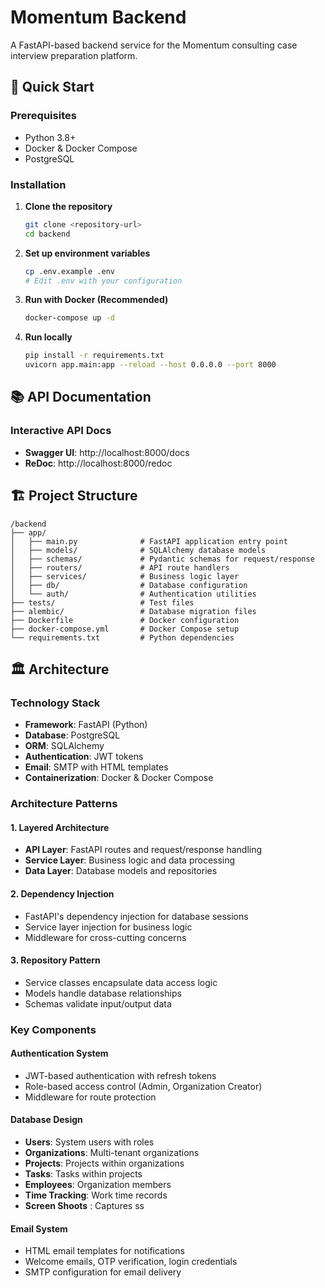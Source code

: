 # Momentum Backend

A FastAPI-based backend service for the Momentum consulting case interview preparation platform.

## 🚀 Quick Start

### Prerequisites
- Python 3.8+
- Docker & Docker Compose
- PostgreSQL

### Installation

1. **Clone the repository**
   ```bash
   git clone <repository-url>
   cd backend
   ```

2. **Set up environment variables**
   ```bash
   cp .env.example .env
   # Edit .env with your configuration
   ```

3. **Run with Docker (Recommended)**
   ```bash
   docker-compose up -d
   ```

4. **Run locally**
   ```bash
   pip install -r requirements.txt
   uvicorn app.main:app --reload --host 0.0.0.0 --port 8000
   ```

## 📚 API Documentation

### Interactive API Docs
- **Swagger UI**: http://localhost:8000/docs
- **ReDoc**: http://localhost:8000/redoc


## 🏗️ Project Structure

```
/backend
├── app/
│   ├── main.py              # FastAPI application entry point
│   ├── models/              # SQLAlchemy database models
│   ├── schemas/             # Pydantic schemas for request/response
│   ├── routers/             # API route handlers
│   ├── services/            # Business logic layer
│   ├── db/                  # Database configuration
│   └── auth/                # Authentication utilities
├── tests/                   # Test files
├── alembic/                 # Database migration files
├── Dockerfile               # Docker configuration
├── docker-compose.yml       # Docker Compose setup
└── requirements.txt         # Python dependencies
```

## 🏛️ Architecture

### Technology Stack
- **Framework**: FastAPI (Python)
- **Database**: PostgreSQL
- **ORM**: SQLAlchemy
- **Authentication**: JWT tokens
- **Email**: SMTP with HTML templates
- **Containerization**: Docker & Docker Compose

### Architecture Patterns

#### 1. **Layered Architecture**
- **API Layer**: FastAPI routes and request/response handling
- **Service Layer**: Business logic and data processing
- **Data Layer**: Database models and repositories

#### 2. **Dependency Injection**
- FastAPI's dependency injection for database sessions
- Service layer injection for business logic
- Middleware for cross-cutting concerns

#### 3. **Repository Pattern**
- Service classes encapsulate data access logic
- Models handle database relationships
- Schemas validate input/output data

### Key Components

#### Authentication System
- JWT-based authentication with refresh tokens
- Role-based access control (Admin, Organization Creator)
- Middleware for route protection

#### Database Design
- **Users**: System users with roles
- **Organizations**: Multi-tenant organizations
- **Projects**: Projects within organizations
- **Tasks**: Tasks within projects
- **Employees**: Organization members
- **Time Tracking**: Work time records
- **Screen Shoots** : Captures ss

#### Email System
- HTML email templates for notifications
- Welcome emails, OTP verification, login credentials
- SMTP configuration for email delivery

